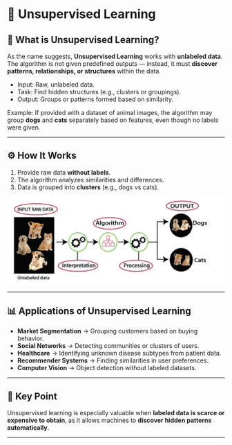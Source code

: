 # 📘 Unsupervised Learning

## 🔎 What is Unsupervised Learning?
As the name suggests, **Unsupervised Learning** works with **unlabeled data**.  
The algorithm is not given predefined outputs — instead, it must **discover patterns, relationships, or structures** within the data.

- Input: Raw, unlabeled data.  
- Task: Find hidden structures (e.g., clusters or groupings).  
- Output: Groups or patterns formed based on similarity.  

Example: If provided with a dataset of animal images, the algorithm may group **dogs** and **cats** separately based on features, even though no labels were given.

---

## ⚙️ How It Works
1. Provide raw data **without labels**.  
2. The algorithm analyzes similarities and differences.  
3. Data is grouped into **clusters** (e.g., dogs vs cats).  

![Unsupervised Learning](../images/s1_unsupervised_learning.png)

---

## 📊 Applications of Unsupervised Learning
- **Market Segmentation** → Grouping customers based on buying behavior.  
- **Social Networks** → Detecting communities or clusters of users.  
- **Healthcare** → Identifying unknown disease subtypes from patient data.  
- **Recommender Systems** → Finding similarities in user preferences.  
- **Computer Vision** → Object detection without labeled datasets.  

---

## 📌 Key Point
Unsupervised learning is especially valuable when **labeled data is scarce or expensive to obtain**, as it allows machines to **discover hidden patterns automatically**.  

---
